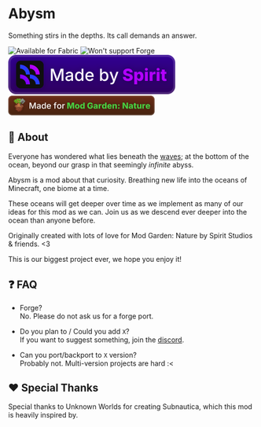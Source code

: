 # Abysm

Something stirs in the depths. Its call demands an answer.

<img alt="Available for Fabric" src="https://raw.githubusercontent.com/intergrav/devins-badges/v3/assets/compact/supported/fabric_vector.svg">

<img alt="Won't support Forge" src="https://raw.githubusercontent.com/intergrav/devins-badges/v3/assets/compact/unsupported/forge_vector.svg">

<img alt="Made by Spirit Studios" src="https://raw.githubusercontent.com/SpiritGameStudios/.github/main/assets/brand/badge/compact.svg">

<img alt="Made for Mod Garden: Nature" height="40" src="https://raw.githubusercontent.com/ModGardenEvent/art/refs/heads/main/badge/svg/nature/compact.svg">

## 📖 About

Everyone has wondered what lies beneath the [waves](https://modrinth.com/mod/tidal-waves); at the bottom of the ocean, beyond our grasp in that seemingly *infinite* abyss.

Abysm is a mod about that curiosity. Breathing new life into the oceans of Minecraft, one biome at a time.

These oceans will get deeper over time as we implement as many of our ideas for this mod as we can. Join us as we descend ever deeper into the ocean than anyone before.

Originally created with lots of love for Mod Garden: Nature by Spirit Studios & friends. <3

This is our biggest project ever, we hope you enjoy it!

## ❓ FAQ
* Forge? <br/>
No. Please do not ask us for a forge port.

* Do you plan to / Could you add `X`? <br/>
If you want to suggest something, join the [discord](https://discord.gg/TTmx7d2axf).

* Can you port/backport to `X` version? <br/>
Probably not. Multi-version projects are hard :<

## ♥ Special Thanks
Special thanks to Unknown Worlds for creating Subnautica, which this mod is heavily inspired by.
